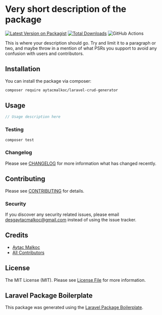 # Very short description of the package

[![Latest Version on Packagist](https://img.shields.io/packagist/v/aytacmalkoc/laravel-crud-generator.svg?style=flat-square)](https://packagist.org/packages/aytacmalkoc/laravel-crud-generator)
[![Total Downloads](https://img.shields.io/packagist/dt/aytacmalkoc/laravel-crud-generator.svg?style=flat-square)](https://packagist.org/packages/aytacmalkoc/laravel-crud-generator)
![GitHub Actions](https://github.com/aytacmalkoc/laravel-crud-generator/actions/workflows/main.yml/badge.svg)

This is where your description should go. Try and limit it to a paragraph or two, and maybe throw in a mention of what PSRs you support to avoid any confusion with users and contributors.

## Installation

You can install the package via composer:

```bash
composer require aytacmalkoc/laravel-crud-generator
```

## Usage

```php
// Usage description here
```

### Testing

```bash
composer test
```

### Changelog

Please see [CHANGELOG](CHANGELOG.md) for more information what has changed recently.

## Contributing

Please see [CONTRIBUTING](CONTRIBUTING.md) for details.

### Security

If you discover any security related issues, please email desgaytacmalkoc@gmail.com instead of using the issue tracker.

## Credits

-   [Aytac Malkoc](https://github.com/aytacmalkoc)
-   [All Contributors](../../contributors)

## License

The MIT License (MIT). Please see [License File](LICENSE.md) for more information.

## Laravel Package Boilerplate

This package was generated using the [Laravel Package Boilerplate](https://laravelpackageboilerplate.com).
